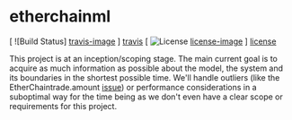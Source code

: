 # etherchainml
[ ![Build Status] [travis-image] ] [travis]
[ ![License] [license-image] ] [license]

This project is at an inception/scoping stage. The main current goal is to acquire as much information as possible about the model, the system and its boundaries in the shortest possible time. We'll handle outliers (like the EtherChaintrade.amount [issue](https://github.com/MiguelPeralvo/etherchainml/issues/5)) or performance considerations in a suboptimal way for the time being as we don't even have a clear scope or requirements for this project.

[travis-image]: https://travis-ci.org/MiguelPeralvo/etherchainml.svg?branch=master
[travis]: https://travis-ci.org/MiguelPeralvo/etherchainml

[license-image]: https://img.shields.io/badge/license-MIT-blue.svg?style=flat
[license]: http://opensource.org/licenses/MIT
